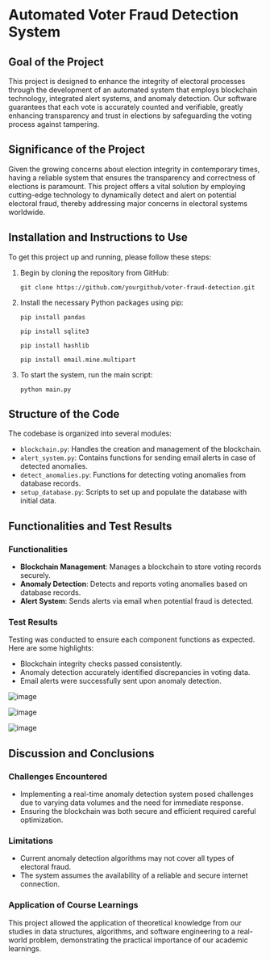 
# Automated Voter Fraud Detection System

## Goal of the Project

This project is designed to enhance the integrity of electoral processes through the development of an automated system that employs blockchain technology, integrated alert systems, and anomaly detection. Our software guarantees that each vote is accurately counted and verifiable, greatly enhancing transparency and trust in elections by safeguarding the voting process against tampering.

## Significance of the Project

Given the growing concerns about election integrity in contemporary times, having a reliable system that ensures the transparency and correctness of elections is paramount. This project offers a vital solution by employing cutting-edge technology to dynamically detect and alert on potential electoral fraud, thereby addressing major concerns in electoral systems worldwide.

## Installation and Instructions to Use

To get this project up and running, please follow these steps:

1. Begin by cloning the repository from GitHub:
   ```
   git clone https://github.com/yourgithub/voter-fraud-detection.git
   ```
2. Install the necessary Python packages using pip:
   ```
   pip install pandas
   ```
   ```
   pip install sqlite3
   ```
   ```
   pip install hashlib
   ```
   ```
   pip install email.mine.multipart
   ```
   
4. To start the system, run the main script:
   ```
   python main.py
   ```

## Structure of the Code

The codebase is organized into several modules:

- `blockchain.py`: Handles the creation and management of the blockchain.
- `alert_system.py`: Contains functions for sending email alerts in case of detected anomalies.
- `detect_anomalies.py`: Functions for detecting voting anomalies from database records.
- `setup_database.py`: Scripts to set up and populate the database with initial data.

## Functionalities and Test Results

### Functionalities

- **Blockchain Management**: Manages a blockchain to store voting records securely.
- **Anomaly Detection**: Detects and reports voting anomalies based on database records.
- **Alert System**: Sends alerts via email when potential fraud is detected.

### Test Results

Testing was conducted to ensure each component functions as expected. Here are some highlights:

- Blockchain integrity checks passed consistently.
- Anomaly detection accurately identified discrepancies in voting data.
- Email alerts were successfully sent upon anomaly detection.


![image](https://github.com/bypxr/Voter-Anomaly-Detection-System/assets/105805753/9617e0b0-4d93-44c3-be2a-9a3b625d4569)

![image](https://github.com/bypxr/Voter-Anomaly-Detection-System/assets/105805753/02cb8996-c820-4f98-90f3-a5c9eca65ea1)


![image](https://github.com/bypxr/Voter-Anomaly-Detection-System/assets/105805753/cc01997c-9b9d-4e96-b286-e7941cdab3f3)




## Discussion and Conclusions

### Challenges Encountered

- Implementing a real-time anomaly detection system posed challenges due to varying data volumes and the need for immediate response.
- Ensuring the blockchain was both secure and efficient required careful optimization.

### Limitations

- Current anomaly detection algorithms may not cover all types of electoral fraud.
- The system assumes the availability of a reliable and secure internet connection.

### Application of Course Learnings

This project allowed the application of theoretical knowledge from our studies in data structures, algorithms, and software engineering to a real-world problem, demonstrating the practical importance of our academic learnings.
